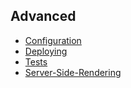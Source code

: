 ## Advanced

* [Configuration](Configuration.md)
* [Deploying](Deploying.md)
* [Tests](Tests.md)
* [Server-Side-Rendering](ServerSideRendering.md)
